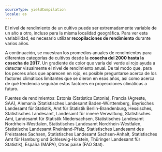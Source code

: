 ```yaml
---
sourceType: yieldCompilation
locale: es
---
```


El nivel de rendimiento de un cultivo puede ser extremadamente variable de un
año a otro, incluso para la misma localidad geográfica. Para ver esta
variabilidad, es necesario utilizar **recopilaciones de rendimiento** durante
varios años.

A continuación, se muestran los promedios anuales de rendimientos para
diferentes categorías de cultivos desde la **cosecha del 2000 hasta la cosecha
de 2017**. Un gradiente de color que varía del verde al rojo ayuda a detectar
visualmente el nivel de rendimiento anual. De tal modo que, para los peores
años que aparecen en rojo, es posible preguntarse acerca de los factores
climáticos limitantes que se dieron en esos años, así como acerca de qué
tendencia seguirán estos factores en proyecciones climáticas a futuro.

Fuentes de rendimientos:
Estonia (Statistics Estonia),
Francia (Agreste, SAA),
Alemania (Statistisches Landesamt Baden-Württemberg, Bayrisches Landesamt für Statistik, Amt für Statistik Berlin-Brandenburg, Hessisches, Statistisches Landesamt, Landesamt für innere Verwaltung, Statistisches Amt, Landesamt für Statistik Niedersachsen, Statistisches Landesamt Nordrhein-Westfalen, Statistisches Landesamt Nordrhein-Westfalen, Statistische Landesamt Rheinland-Pfalz, Statistisches Landesamt des Freistaates Sachsen, Statistisches Landesamt Sachsen-Anhalt, Statistisches Amt für Hamburg und Schleswig-Holstein, Thüringer Landesamt für Statistik),
España (MAPA),
Otros paise (FAO Stat).
